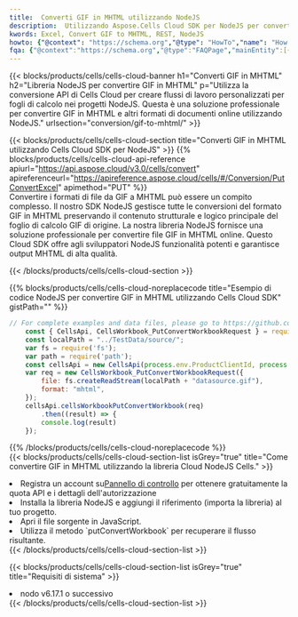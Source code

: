 ```yaml
---
title:  Converti GIF in MHTML utilizzando NodeJS
description:  Utilizzando Aspose.Cells Cloud SDK per NodeJS per convertire un file in formato GIF in un file in formato MHTML.
kwords: Excel, Convert GIF to MHTML, REST, NodeJS
howto: {"@context": "https://schema.org","@type": "HowTo","name": "How to convert GIF to MHTML using the Cells Cloud NodeJS library.","description": "How to convert GIF to MHTML using the Cells Cloud NodeJS library.","image": {"@type": "ImageObject"},"url": "/nodejs/conversion/gif-to-mhtml/","step": [{ "@type": "HowToStep","name": "How to convert GIF to MHTML using the Cells Cloud NodeJS library. step 1", "image": {"@type": "ImageObject",},"url": "/nodejs/conversion/gif-to-mhtml/","text": "Register an account at <a href='https://dashboard.aspose.cloud/'>Dashboard</a> to get free API quota & authorization details",},{ "@type": "HowToStep","name": "How to convert GIF to MHTML using the Cells Cloud NodeJS library. step 1", "image": {"@type": "ImageObject",},"url": "/nodejs/conversion/gif-to-mhtml/","text": "Install NodeJS library and add the reference (import the library) to your project.",},{ "@type": "HowToStep","name": "How to convert GIF to MHTML using the Cells Cloud NodeJS library. step 1", "image": {"@type": "ImageObject",},"url": "/nodejs/conversion/gif-to-mhtml/","text": "Open the source file in JavaScript.",},{ "@type": "HowToStep","name": "How to convert GIF to MHTML using the Cells Cloud NodeJS library. step 1", "image": {"@type": "ImageObject",},"url": "/nodejs/conversion/gif-to-mhtml/","text": "Use the `putConvertWorkbook` method to retrieve the resulting stream.",}, ],"supply": {"@type": "HowToSupply","name": "document"},"tool": [{"@type": "HowToTool","name": "Visual Studio, Visual Studio Code, WebStorm"},{"@type": "HowToTool","name": "Aspose Cells"}],"totalTime": "PT6M"}
fqa: {"@context":"https://schema.org","@type":"FAQPage","mainEntity":[{"@type":"Question","name":"Why convert file formats in C# using REST API?","acceptedAnswer":{"@type":"Answer","text":"Documents are encoded in many ways, and some files may be incompatible with the software you use. To open and read such files, just convert them to appropriate file formats.<br/><ol><li>Install .NET SDK and add the reference (import the library) to your project.</li><li>Open the source file in C# using REST API.</li><li>Call the PutConvertWorkbookRequest() method, passing an output filename with required extension.</li><li>Get the result of conversion as a separate file.</li></ol>"}},{"@type":"Question","name":"What file formats can I convert with your C# library?","acceptedAnswer":{"@type":"Answer","text":"We support a variety of file formats for conversion using .NET library, including XLSX, Excel, xls , PDF, CSV, HTML, Markdown, XML, PNG, JPG, TIFF, Json, TXT and many more."}},{"@type":"Question","name":"What is the maximum allowed file size for conversion using this .NET library?","acceptedAnswer":{"@type":"Answer","text":"There are no file size limits for format conversions using .NET library."}}]}
---
```

{{< blocks/products/cells/cells-cloud-banner h1="Converti GIF in MHTML" h2="Libreria NodeJS per convertire GIF in MHTML" p="Utilizza la conversione API di Cells Cloud per creare flussi di lavoro personalizzati per fogli di calcolo nei progetti NodeJS. Questa è una soluzione professionale per convertire GIF in MHTML e altri formati di documenti online utilizzando NodeJS." urlsection="conversion/gif-to-mhtml/" >}}

{{< blocks/products/cells/cells-cloud-section title="Converti GIF in MHTML utilizzando Cells Cloud SDK per NodeJS" >}}
{{% blocks/products/cells/cells-cloud-api-reference apiurl="https://api.aspose.cloud/v3.0/cells/convert" apireferenceurl="https://apireference.aspose.cloud/cells/#/Conversion/PutConvertExcel" apimethod="PUT" %}}
<br/>
Convertire i formati di file da GIF a MHTML può essere un compito complesso. Il nostro SDK NodeJS gestisce tutte le conversioni del formato GIF in MHTML preservando il contenuto strutturale e logico principale del foglio di calcolo GIF di origine. La nostra libreria NodeJS fornisce una soluzione professionale per convertire file GIF in MHTML online. Questo Cloud SDK offre agli sviluppatori NodeJS funzionalità potenti e garantisce output MHTML di alta qualità.

{{< /blocks/products/cells/cells-cloud-section >}}

{{% blocks/products/cells/cells-cloud-noreplacecode title="Esempio di codice NodeJS per convertire GIF in MHTML utilizzando Cells Cloud SDK" gistPath="" %}}
 
```js
// For complete examples and data files, please go to https://github.com/aspose-cells-cloud/aspose-cells-cloud-node/
    const { CellsApi, CellsWorkbook_PutConvertWorkbookRequest } = require("asposecellscloud");
    const localPath = "../TestData/source/";
    var fs = require('fs');
    var path = require('path');
    const cellsApi = new CellsApi(process.env.ProductClientId, process.env.ProductClientSecret);
    var req = new CellsWorkbook_PutConvertWorkbookRequest({
        file: fs.createReadStream(localPath + "datasource.gif"),
        format: "mhtml",
    });
    cellsApi.cellsWorkbookPutConvertWorkbook(req)
        .then((result) => {
        console.log(result)
    });
```
 
{{% /blocks/products/cells/cells-cloud-noreplacecode %}}
<br/>
{{< blocks/products/cells/cells-cloud-section-list isGrey="true" title="Come convertire GIF in MHTML utilizzando la libreria Cloud NodeJS Cells." >}}
<li> Registra un account su<a href="https://dashboard.aspose.cloud/">Pannello di controllo</a> per ottenere gratuitamente la quota API e i dettagli dell'autorizzazione</li>
<li>Installa la libreria NodeJS e aggiungi il riferimento (importa la libreria) al tuo progetto.</li>
<li>Apri il file sorgente in JavaScript.</li>
<li>Utilizza il metodo `putConvertWorkbook` per recuperare il flusso risultante.</li>
{{< /blocks/products/cells/cells-cloud-section-list >}}

{{< blocks/products/cells/cells-cloud-section-list isGrey="true" title="Requisiti di sistema" >}}
<li>nodo v6.17.1 o successivo</li>
{{< /blocks/products/cells/cells-cloud-section-list >}}
